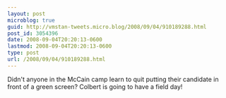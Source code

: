 ```yaml
---
layout: post
microblog: true
guid: http://vmstan-tweets.micro.blog/2008/09/04/910189288.html
post_id: 3054396
date: 2008-09-04T20:20:13-0600
lastmod: 2008-09-04T20:20:13-0600
type: post
url: /2008/09/04/910189288.html
---
```

Didn't anyone in the McCain camp learn to quit putting their candidate in front of a green screen? Colbert is going to have a field day!
